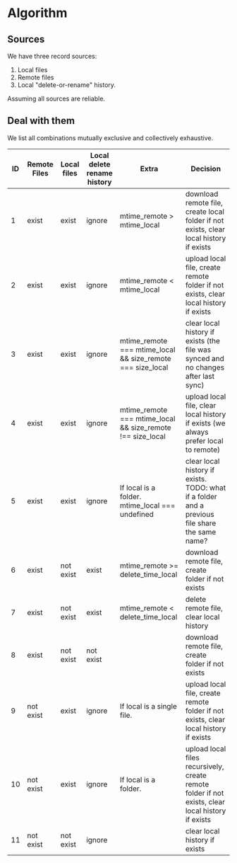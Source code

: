 # Algorithm

## Sources

We have three record sources:

1. Local files
2. Remote files
3. Local "delete-or-rename" history.

Assuming all sources are reliable.

## Deal with them

We list all combinations mutually exclusive and collectively exhaustive.

| ID  | Remote Files | Local files | Local delete rename history | Extra                                                      | Decision                                                                                          |
| --- | ------------ | ----------- | --------------------------- | ---------------------------------------------------------- | ------------------------------------------------------------------------------------------------- |
| 1   | exist        | exist       | ignore                      | mtime_remote > mtime_local                                 | download remote file, create local folder if not exists, clear local history if exists            |
| 2   | exist        | exist       | ignore                      | mtime_remote < mtime_local                                 | upload local file, create remote folder if not exists, clear local history if exists              |
| 3   | exist        | exist       | ignore                      | mtime_remote === mtime_local && size_remote === size_local | clear local history if exists (the file was synced and no changes after last sync)                |
| 4   | exist        | exist       | ignore                      | mtime_remote === mtime_local && size_remote !== size_local | upload local file, clear local history if exists (we always prefer local to remote)               |
| 5   | exist        | exist       | ignore                      | If local is a folder. mtime_local === undefined            | clear local history if exists. TODO: what if a folder and a previous file share the same name?    |
| 6   | exist        | not exist   | exist                       | mtime_remote >= delete_time_local                          | download remote file, create folder if not exists                                                 |
| 7   | exist        | not exist   | exist                       | mtime_remote < delete_time_local                           | delete remote file, clear local history                                                           |
| 8   | exist        | not exist   | not exist                   |                                                            | download remote file, create folder if not exists                                                 |
| 9   | not exist    | exist       | ignore                      | If local is a single file.                                 | upload local file, create remote folder if not exists, clear local history if exists              |
| 10  | not exist    | exist       | ignore                      | If local is a folder.                                      | upload local files recursively, create remote folder if not exists, clear local history if exists |
| 11  | not exist    | not exist   | ignore                      |                                                            | clear local history if exists                                                                     |
